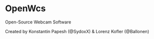 # OpenWcs
Open-Source Webcam Software

Created by Konstantin Papesh (@SydoxX) & Lorenz Kofler (@Ballonen)
